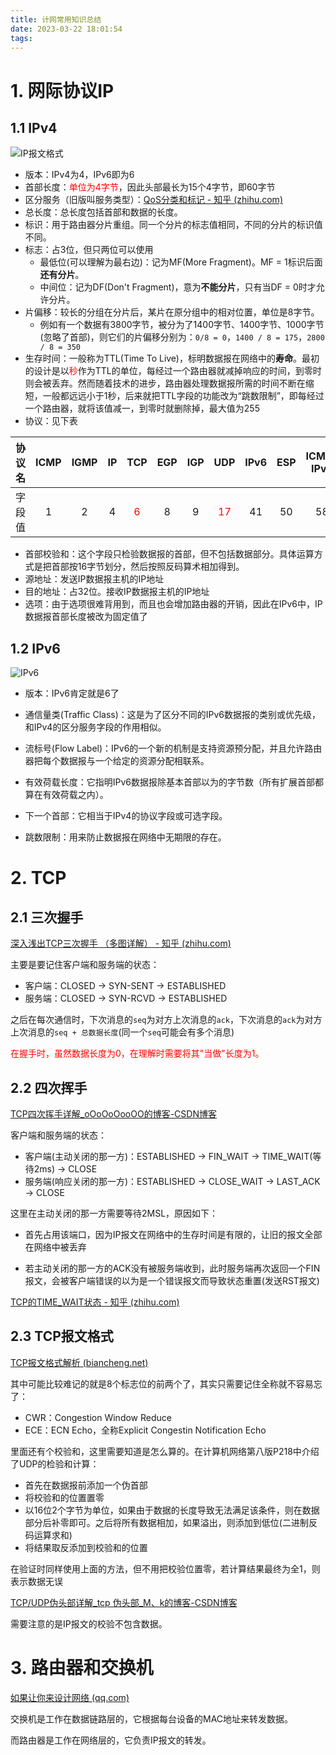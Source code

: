 ```yaml
---
title: 计网常用知识总结
date: 2023-03-22 18:01:54
tags:
---
```


# 1. 网际协议IP

## 1.1 IPv4

![IP报文格式](https://xds.asia/public/post/2023-2-4-7b4a02b9-5e93-4d3e-80e8-ec67eda52d2a.webp)

- 版本：IPv4为4，IPv6即为6
- 首部长度：<font color=red>单位为4字节</font>，因此头部最长为15个4字节，即60字节
- 区分服务（旧版叫服务类型）：[QoS分类和标记 - 知乎 (zhihu.com)](https://zhuanlan.zhihu.com/p/160937314)
- 总长度：总长度包括首部和数据的长度。
- 标识：用于路由器分片重组。同一个分片的标志值相同，不同的分片的标识值不同。
- 标志：占3位，但只两位可以使用
  - 最低位(可以理解为最右边)：记为MF(More Fragment)。MF = 1标识后面**还有分片**。
  - 中间位：记为DF(Don't Fragment)，意为**不能分片**，只有当DF = 0时才允许分片。
- 片偏移：较长的分组在分片后，某片在原分组中的相对位置，单位是8字节。
  - 例如有一个数据有3800字节，被分为了1400字节、1400字节、1000字节(忽略了首部)，则它们的片偏移分别为：`0/8 = 0`，`1400 / 8 = 175`，`2800 / 8 = 350`
- 生存时间：一般称为TTL(Time To Live)，标明数据报在网络中的**寿命**。最初的设计是以<font color=red>秒</font>作为TTL的单位，每经过一个路由器就减掉响应的时间，到零时则会被丢弃。然而随着技术的进步，路由器处理数据报所需的时间不断在缩短，一般都远远小于1秒，后来就把TTL字段的功能改为“跳数限制”，即每经过一个路由器，就将该值减一，到零时就删除掉，最大值为255
- 协议：见下表

| 协议名 | ICMP | IGMP |  IP  |           TCP            | EGP  | IGP  |            UDP            | IPv6 | ESP  | ICMP-IPv6 |
| ------ | :--: | :--: | :--: | :----------------------: | :--: | :--: | :-----------------------: | :--: | :--: | :-------: |
| 字段值 |  1   |  2   |  4   | <font color=red>6</font> |  8   |  9   | <font color=red>17</font> |  41  |  50  |    58     |

- 首部校验和：这个字段只检验数据报的首部，但不包括数据部分。具体运算方式是把首部按16字节划分，然后按照反码算术相加得到。
- 源地址：发送IP数据报主机的IP地址
- 目的地址：占32位。接收IP数据报主机的IP地址
- 选项：由于选项很难背用到，而且也会增加路由器的开销，因此在IPv6中，IP数据报首部长度被改为固定值了

## 1.2 IPv6

![IPv6](https://xds.asia/public/post/2023-2-4-48265f3c-796f-4a2e-a261-b4f4ed0cd38f.webp)

- 版本：IPv6肯定就是6了

- 通信量类(Traffic Class)：这是为了区分不同的IPv6数据报的类别或优先级，和IPv4的区分服务字段的作用相似。

- 流标号(Flow Label)：IPv6的一个新的机制是支持资源预分配，并且允许路由器把每个数据报与一个给定的资源分配相联系。

- 有效荷载长度：它指明IPv6数据报除基本首部以为的字节数（所有扩展首部都算在有效荷载之内）。

- 下一个首部：它相当于IPv4的协议字段或可选字段。

- 跳数限制：用来防止数据报在网络中无期限的存在。

  

# 2. TCP

## 2.1 三次握手

[深入浅出TCP三次握手 （多图详解） - 知乎 (zhihu.com)](https://zhuanlan.zhihu.com/p/430799766)

主要是要记住客户端和服务端的状态：

- 客户端：CLOSED -> SYN-SENT -> ESTABLISHED
- 服务端：CLOSED -> SYN-RCVD -> ESTABLISHED

之后在每次通信时，下次消息的`seq`为对方上次消息的`ack`，下次消息的`ack`为对方上次消息的`seq + 总数据长度`(同一个`seq`可能会有多个消息)

<font color=red>在握手时，虽然数据长度为0，在理解时需要将其"当做"长度为1。</font>

## 2.2 四次挥手

[TCP四次挥手详解_‍oOoOoOooOO的博客-CSDN博客](https://blog.csdn.net/LOOKTOMMER/article/details/121307137)

客户端和服务端的状态：

- 客户端(主动关闭的那一方)：ESTABLISHED -> FIN_WAIT -> TIME_WAIT(等待2ms) -> CLOSE
- 服务端(响应关闭的那一方)：ESTABLISHED -> CLOSE_WAIT -> LAST_ACK -> CLOSE

这里在主动关闭的那一方需要等待2MSL，原因如下：

- 首先占用该端口，因为IP报文在网络中的生存时间是有限的，让旧的报文全部在网络中被丢弃

- 若主动关闭的那一方的ACK没有被服务端收到，此时服务端再次返回一个FIN报文，会被客户端错误的以为是一个错误报文而导致状态重置(发送RST报文)

[TCP的TIME_WAIT状态 - 知乎 (zhihu.com)](https://zhuanlan.zhihu.com/p/99943313)

## 2.3 TCP报文格式

[TCP报文格式解析 (biancheng.net)](http://c.biancheng.net/view/6441.html)

其中可能比较难记的就是8个标志位的前两个了，其实只需要记住全称就不容易忘了：

- CWR：Congestion Window Reduce
- ECE：ECN Echo，全称Explicit Congestin Notification Echo

里面还有个校验和，这里需要知道是怎么算的。在计算机网络第八版P218中介绍了UDP的检验和计算：

- 首先在数据报前添加一个伪首部
- 将校验和的位置置零
- 以16位2个字节为单位，如果由于数据的长度导致无法满足该条件，则在数据部分后补零即可。之后将所有数据相加，如果溢出，则添加到低位(二进制反码运算求和)
- 将结果取反添加到校验和的位置

在验证时同样使用上面的方法，但不用把校验位置零，若计算结果最终为全1，则表示数据无误

[TCP/UDP伪头部详解_tcp 伪头部_M、k的博客-CSDN博客](https://blog.csdn.net/weixin_42560250/article/details/113526217)

需要注意的是IP报文的校验不包含数据。

# 3. 路由器和交换机

[如果让你来设计网络 (qq.com)](https://mp.weixin.qq.com/s/jiPMUk6zUdOY6eKxAjNDbQ)

交换机是工作在数据链路层的，它根据每台设备的MAC地址来转发数据。

而路由器是工作在网络层的，它负责IP报文的转发。
